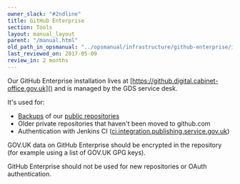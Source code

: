 ```yaml
---
owner_slack: "#2ndline"
title: GitHub Enterprise
section: Tools
layout: manual_layout
parent: "/manual.html"
old_path_in_opsmanual: "../opsmanual/infrastructure/github-enterprise/index.md"
last_reviewed_on: 2017-05-09
review_in: 2 months
---
```


Our GitHub Enterprise installation lives at [https://github.digital.cabinet-office.gov.uk]() and is managed by the GDS service desk.

It's used for:

- [Backups](github-unavailable.html) of our [public repositories](https://alphagov.github.io/gds-tech/source-code.html)
- Older private repositories that haven't been moved to github.com
- Authentication with Jenkins CI ([ci.integration.publishing.service.gov.uk](https://ci.integration.publishing.service.gov.uk))

GOV.UK data on GitHub Enterprise should be encrypted in the repository (for example
using a list of GOV.UK GPG keys).

GitHub Enterprise should not be used for new repositories or OAuth authentication.
